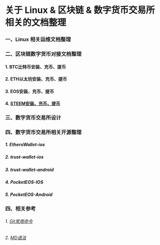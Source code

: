 # 关于 Linux & 区块链 & 数字货币交易所相关的文档整理

### 一、Linux 相关运维文档整理


### 二、区块链数字货币对接文档整理
#### 1. BTC比特币安装、充币、提币
#### 2. ETH以太坊安装、充币、提币
#### 3. EOS安装、充币、提币
#### 4. [STEEM安装、充币、提币](doc/STEEM.md)


### 三、数字货币交易所设计





### 四、数字货币交易所相关开源整理
##### 1. EthersWallet-ios
##### 2. trust-wallet-ios
##### 3. trust-wallet-android
##### 4. PocketEOS-IOS
##### 5. PocketEOS-Android


### 四、相关参考 
###### 1. [Git常用命令](http://www.cnblogs.com/chenwolong/p/GIT.html)
###### 2. [MD语法](https://www.cnblogs.com/liugang-vip/p/6337580.html)
